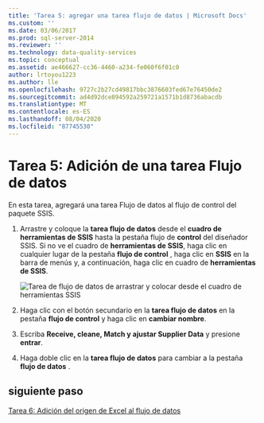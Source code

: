 ```yaml
---
title: 'Tarea 5: agregar una tarea flujo de datos | Microsoft Docs'
ms.custom: ''
ms.date: 03/06/2017
ms.prod: sql-server-2014
ms.reviewer: ''
ms.technology: data-quality-services
ms.topic: conceptual
ms.assetid: ae466627-cc36-4460-a234-fe060f6f01c0
author: lrtoyou1223
ms.author: lle
ms.openlocfilehash: 9727c2b27cd49817bbc3876603fed67e76450de2
ms.sourcegitcommit: ad4d92dce894592a259721a1571b1d8736abacdb
ms.translationtype: MT
ms.contentlocale: es-ES
ms.lasthandoff: 08/04/2020
ms.locfileid: "87745530"
---
```

# <a name="task-5-adding-data-flow-task"></a>Tarea 5: Adición de una tarea Flujo de datos
  En esta tarea, agregará una tarea Flujo de datos al flujo de control del paquete SSIS.  
  
1.  Arrastre y coloque la **tarea flujo de datos** desde el **cuadro de herramientas de SSIS** hasta la pestaña flujo de **control** del diseñador SSIS. Si no ve el cuadro de **herramientas de SSIS**, haga clic en cualquier lugar de la pestaña **flujo de control** , haga clic en **SSIS** en la barra de menús y, a continuación, haga clic en cuadro de **herramientas de SSIS**.  
  
     ![Tarea de flujo de datos de arrastrar y colocar desde el cuadro de herramientas SSIS](../../2014/tutorials/media/et-addingdataflowtask.jpg "Tarea de flujo de datos de arrastrar y colocar desde el cuadro de herramientas SSIS")  
  
2.  Haga clic con el botón secundario en la **tarea flujo de datos** en la pestaña **flujo de control** y haga clic en **cambiar nombre**.  
  
3.  Escriba **Receive, cleane, Match y ajustar Supplier Data** y presione **entrar**.  
  
4.  Haga doble clic en la **tarea flujo de datos** para cambiar a la pestaña **flujo de datos** .  
  
## <a name="next-step"></a>siguiente paso  
 [Tarea 6: Adición del origen de Excel al flujo de datos](task-6-adding-excel-source-to-the-data-flow.md)  
  
  
